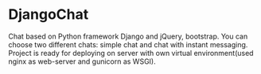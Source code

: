 # DjangoChat
Chat based on Python framework Django and jQuery, bootstrap. You can choose two different chats: simple chat and chat with instant messaging. Project is ready for deploying on server with own virtual environment(used nginx as web-server and gunicorn as WSGI).
